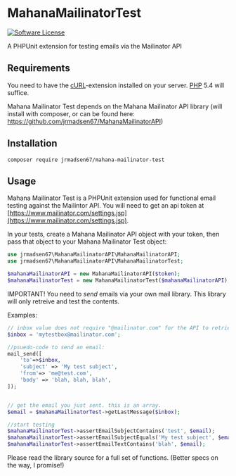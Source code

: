 # MahanaMailinatorTest

[![Software License](https://img.shields.io/badge/license-MIT-brightgreen.svg?style=flat-square)](https://github.com/brnlbs/mailinator/blob/master/LICENSE)

A PHPUnit extension for testing emails via the Mailinator API

## Requirements
You need to have the [cURL](http://php.net/manual/en/book.curl.php)-extension installed on your server. [PHP](http://www.php.net) 5.4 will suffice.

Mahana Mailinator Test depends on the Mahana Mailinator API library (will install with composer, or can be found here: https://github.com/jrmadsen67/MahanaMailinatorAPI)

## Installation
`composer require jrmadsen67/mahana-mailinator-test`

## Usage
Mahana Mailinator Test is a PHPUnit extension used for functional email testing against the Mailintor API. You will need to get an api token at [https://www.mailinator.com/settings.jsp](https://www.mailinator.com/settings.jsp).

In your tests, create a Mahana Mailinator API object with your token, then pass that object to your Mahana Mailinator Test object:

```php
use jrmadsen67\MahanaMailinatorAPI\MahanaMailinatorAPI;
use jrmadsen67\MahanaMailinatorAPI\MahanaMailinatorTest;

$mahanaMailinatorAPI = new MahanaMailinatorAPI($token);
$mahanaMailinatorTest = new MahanaMailinatorTest($mahanaMailinatorAPI);
```

IMPORTANT! You need to *send* emails via your own mail library. This library will only retreive and test the contents.

Examples:

```php
// inbox value does not require "@mailinator.com" for the API to retrieve.
$inbox = 'mytestbox@mailinator.com';  

//psuedo-code to send an email:
mail_send([
    'to'=>$inbox, 
    'subject' => 'My test subject', 
    'from'=> 'me@test.com', 
    'body' => 'blah, blah, blah', 
]);


// get the email you just sent. this is an array.
$email = $mahanaMailinatorTest->getLastMessage($inbox); 

//start testing
$mahanaMailinatorTest->assertEmailSubjectContains('test', $email);
$mahanaMailinatorTest->assertEmailSubjectEquals('My test subject', $email);
$mahanaMailinatorTest->assertEmailTextContains('blah', $email);
```

Please read the library source for a full set of functions. (Better specs on the way, I promise!)